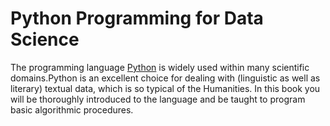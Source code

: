 # Python Programming for Data Science

The programming language [Python](https://www.python.org/) is widely used within many scientific domains.Python is an excellent choice for dealing with (linguistic as well as literary) textual data, which is so typical of the Humanities. In this book you will be thoroughly introduced to the language and be taught to program basic algorithmic procedures.
